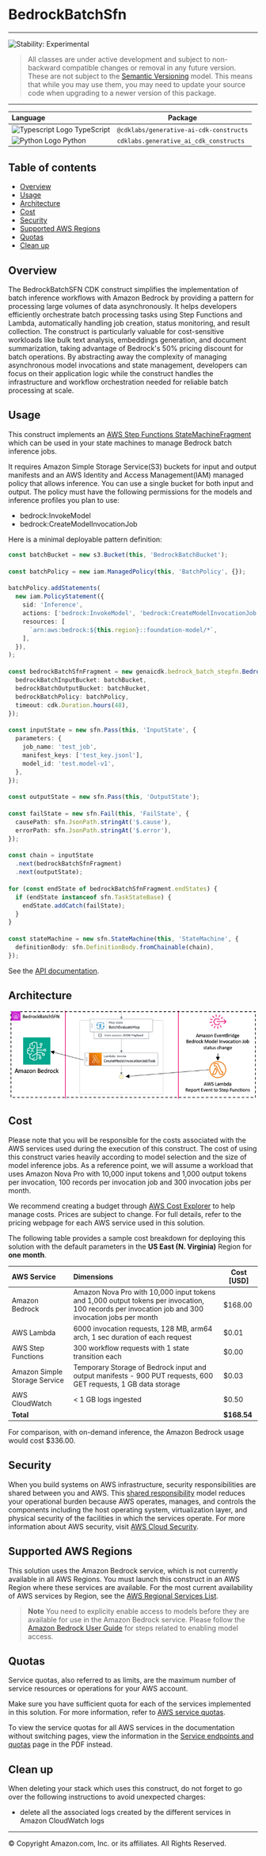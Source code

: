 # BedrockBatchSfn

<!--BEGIN STABILITY BANNER-->

---

![Stability: Experimental](https://img.shields.io/badge/stability-Experimental-important.svg?style=for-the-badge)

> All classes are under active development and subject to non-backward compatible changes or removal in any
> future version. These are not subject to the [Semantic Versioning](https://semver.org/) model.
> This means that while you may use them, you may need to update your source code when upgrading to a newer version of
> this package.

---

<!--END STABILITY BANNER-->

| **Language**                                                                                   | **Package**                             |
|:-----------------------------------------------------------------------------------------------|-----------------------------------------|
| ![Typescript Logo](https://docs.aws.amazon.com/cdk/api/latest/img/typescript32.png) TypeScript | `@cdklabs/generative-ai-cdk-constructs` |
| ![Python Logo](https://docs.aws.amazon.com/cdk/api/latest/img/python32.png) Python             | `cdklabs.generative_ai_cdk_constructs`  |

## Table of contents

- [Overview](#overview)
- [Usage](#usage)
- [Architecture](#architecture)
- [Cost](#cost)
- [Security](#security)
- [Supported AWS Regions](#supported-aws-regions)
- [Quotas](#quotas)
- [Clean up](#clean-up)

## Overview

The BedrockBatchSFN CDK construct simplifies the implementation of batch inference workflows with Amazon Bedrock by
providing a pattern for processing large volumes of data asynchronously. It helps developers
efficiently orchestrate batch processing tasks using Step Functions and Lambda, automatically handling job creation,
status monitoring, and result collection. The construct is particularly valuable for cost-sensitive workloads like bulk
text analysis, embeddings generation, and document summarization, taking advantage of Bedrock's 50% pricing discount for
batch operations. By abstracting away the complexity of managing asynchronous model invocations and state management,
developers can focus on their application logic while the construct handles the infrastructure and workflow
orchestration needed for reliable batch processing at scale.

## Usage

This construct implements
an [AWS Step Functions StateMachineFragment](https://docs.aws.amazon.com/cdk/api/v2/docs/aws-cdk-lib.aws_stepfunctions-readme.html#state-machine-fragments)
which can be used in your state machines to manage Bedrock batch inference jobs.

It requires Amazon Simple Storage Service(S3) buckets for input and output manifests and an AWS Identity and Access
Management(IAM) managed policy that allows inference. You can use a single bucket for both input and output. The policy
must have the following permissions for the models and inference profiles you plan to use:

- bedrock:InvokeModel
- bedrock:CreateModelInvocationJob

Here is a minimal deployable pattern definition:

```typescript fixture=default-bedrock-batch-stepfn
const batchBucket = new s3.Bucket(this, 'BedrockBatchBucket');

const batchPolicy = new iam.ManagedPolicy(this, 'BatchPolicy', {});

batchPolicy.addStatements(
  new iam.PolicyStatement({
    sid: 'Inference',
    actions: ['bedrock:InvokeModel', 'bedrock:CreateModelInvocationJob'],
    resources: [
      `arn:aws:bedrock:${this.region}::foundation-model/*`,
    ],
  }),
);

const bedrockBatchSfnFragment = new genaicdk.bedrock_batch_stepfn.BedrockBatchSfn(this, 'AwsBedrockBatchSfn', {
  bedrockBatchInputBucket: batchBucket,
  bedrockBatchOutputBucket: batchBucket,
  bedrockBatchPolicy: batchPolicy,
  timeout: cdk.Duration.hours(48),
});

const inputState = new sfn.Pass(this, 'InputState', {
  parameters: {
    job_name: 'test_job',
    manifest_keys: ['test_key.jsonl'],
    model_id: 'test.model-v1',
  },
});

const outputState = new sfn.Pass(this, 'OutputState');

const failState = new sfn.Fail(this, 'FailState', {
  causePath: sfn.JsonPath.stringAt('$.cause'),
  errorPath: sfn.JsonPath.stringAt('$.error'),
});

const chain = inputState
  .next(bedrockBatchSfnFragment)
  .next(outputState);

for (const endState of bedrockBatchSfnFragment.endStates) {
  if (endState instanceof sfn.TaskStateBase) {
    endState.addCatch(failState);
  }
}

const stateMachine = new sfn.StateMachine(this, 'StateMachine', {
  definitionBody: sfn.DefinitionBody.fromChainable(chain),
});
```

See the [API documentation](../../../../apidocs/classes/BedrockBatchSfn.md).

## Architecture

![Architecture Diagram](architecture.png)

## Cost

Please note that you will be responsible for the costs associated with the AWS services used during the execution of
this construct. The cost of using this construct varies heavily according to model selection and the size of model
inference jobs. As a reference point, we will assume a workload that uses Amazon Nova Pro with 10,000 input tokens
and 1,000 output tokens per invocation, 100 records per invocation job and 300 invocation jobs per month.

We recommend creating a budget through [AWS Cost Explorer](http://aws.amazon.com/aws-cost-management/aws-cost-explorer/)
to help manage costs. Prices are subject to change. For full details, refer to the pricing webpage for each AWS service
used in this solution.

The following table provides a sample cost breakdown for deploying this solution with the default parameters in the **US
East (N. Virginia)** Region for **one month**.

| **AWS Service**               | **Dimensions**                                                                                                                                    | **Cost [USD]** |
|:------------------------------|:--------------------------------------------------------------------------------------------------------------------------------------------------|----------------|
| Amazon Bedrock                | Amazon Nova Pro with 10,000 input tokens and 1,000 output tokens per invocation, 100 records per invocation job and 300 invocation jobs per month | $168.00        |
| AWS Lambda                    | 6000 invocation requests, 128 MB, arm64 arch, 1 sec duration of each request                                                                      | $0.01          |
| AWS Step Functions            | 300 workflow requests with 1 state transition each                                                                                                | $0.00          |
| Amazon Simple Storage Service | Temporary Storage of Bedrock input and output manifests - 900 PUT requests, 600 GET requests, 1 GB data storage                                   | $0.03          |
| AWS CloudWatch                | < 1 GB logs ingested                                                                                                                              | $0.50          |
| **Total**                     |                                                                                                                                                   | **$168.54**    |

For comparison, with on-demand inference, the Amazon Bedrock usage would cost $336.00.

## Security

When you build systems on AWS infrastructure, security responsibilities are shared between you and AWS.
This [shared responsibility](http://aws.amazon.com/compliance/shared-responsibility-model/) model reduces your
operational burden because AWS operates, manages, and controls the components including the host operating system,
virtualization layer, and physical security of the facilities in which the services operate. For more information about
AWS security, visit [AWS Cloud Security](http://aws.amazon.com/security/).

## Supported AWS Regions

This solution uses the Amazon Bedrock service, which is not currently available in all AWS Regions. You must
launch this construct in an AWS Region where these services are available. For the most current availability of AWS
services by Region, see
the [AWS Regional Services List](https://aws.amazon.com/about-aws/global-infrastructure/regional-product-services/).

> **Note**
> You need to explicity enable access to models before they are available for use in the Amazon Bedrock service. Please
> follow the [Amazon Bedrock User Guide](https://docs.aws.amazon.com/bedrock/latest/userguide/model-access.html) for
> steps
> related to enabling model access.

## Quotas

Service quotas, also referred to as limits, are the maximum number of service resources or operations for your AWS
account.

Make sure you have sufficient quota for each of the services implemented in this solution. For more information, refer
to [AWS service quotas](https://docs.aws.amazon.com/general/latest/gr/aws_service_limits.html).

To view the service quotas for all AWS services in the documentation without switching pages, view the information in
the [Service endpoints and quotas](https://docs.aws.amazon.com/general/latest/gr/aws-general.pdf#aws-service-information)
page in the PDF instead.

## Clean up

When deleting your stack which uses this construct, do not forget to go over the following instructions to avoid
unexpected charges:

- delete all the associated logs created by the different services in Amazon CloudWatch logs

---

&copy; Copyright Amazon.com, Inc. or its affiliates. All Rights Reserved.